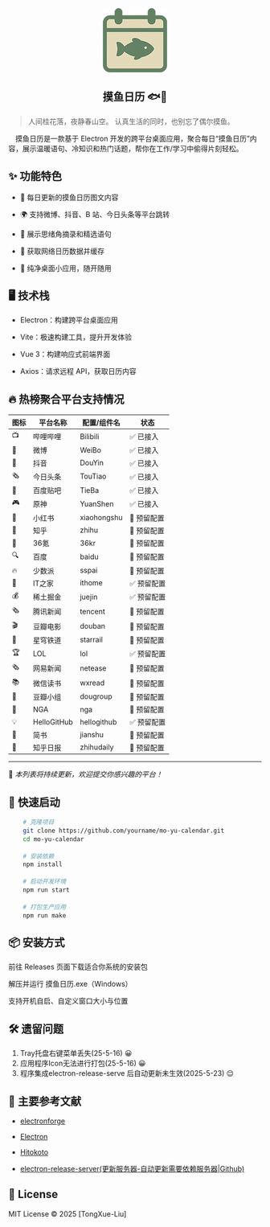 <p align="center">
  <img src="./resources/icons/icon_128.png" alt="摸鱼日历" width="128" />
</p>

<h2 align="center">摸鱼日历 🐟📅</h2>



> 人间桂花落，夜静春山空。
> 认真生活的同时，也别忘了偶尔摸鱼。

&emsp;摸鱼日历是一款基于 Electron 开发的跨平台桌面应用，聚合每日“摸鱼日历”内容，展示温暖语句、冷知识和热门话题，帮你在工作/学习中偷得片刻轻松。

## ✨ 功能特色

- 📅 每日更新的摸鱼日历图文内容

- 🌍 支持微博、抖音、B 站、今日头条等平台跳转

- 📘 展示思绪角摘录和精选语句

- 🧠 获取网络日历数据并缓存

- 🌙 纯净桌面小应用，随开随用

## 🖥️ 技术栈

- Electron：构建跨平台桌面应用

- Vite：极速构建工具，提升开发体验

- Vue 3：构建响应式前端界面

- Axios：请求远程 API，获取日历内容

## 🔥 热榜聚合平台支持情况

| 图标 | 平台名称       | 配置/组件名     | 状态       |
|------|----------------|----------------|------------|
| 📺   | 哔哩哔哩       | Bilibili       | ✅ 已接入   |
| 🌟   | 微博           | WeiBo          | ✅ 已接入   |
| 🎵   | 抖音           | DouYin         | ✅ 已接入   |
| 🗞️   | 今日头条       | TouTiao        | ✅ 已接入   |
| 💬   | 百度贴吧       | TieBa          | ✅ 已接入   |
| 🎮   | 原神           | YuanShen       | ✅ 已接入   |
| 📕   | 小红书         | xiaohongshu    | 🚧 预留配置 |
| 🧠   | 知乎           | zhihu          | 🚧 预留配置 |
| 🧬   | 36氪           | 36kr           | 🚧 预留配置 |
| 🔍   | 百度           | baidu          | 🚧 预留配置 |
| 🔥   | 少数派         | sspai          | 🚧 预留配置 |
| 📰   | IT之家         | ithome         | ✅ 预留配置 |
| 💰   | 稀土掘金       | juejin         | ✅ 预留配置 |
| 🗞   | 腾讯新闻       | tencent        | 🚧 预留配置 |
| 🎬   | 豆瓣电影       | douban         | 🚧 预留配置 |
| 🚄   | 星穹铁道       | starrail       | 🚧 预留配置 |
| 🏆   | LOL            | lol            | ✅ 预留配置 |
| 🗞   | 网易新闻       | netease        | 🚧 预留配置 |
| 📚   | 微信读书       | wxread         | 🚧 预留配置 |
| 💬   | 豆瓣小组       | dougroup       | 🚧 预留配置 |
| 🧠   | NGA            | nga            | 🚧 预留配置 |
| 💡   | HelloGitHub    | hellogithub    | ✅ 预留配置 |
| 📖   | 简书           | jianshu        | 🚧 预留配置 |
| 🧠   | 知乎日报       | zhihudaily     | 🚧 预留配置 |

---

📌 *本列表将持续更新，欢迎提交你感兴趣的平台！*

## 🚀 快速启动

```bash
    # 克隆项目
    git clone https://github.com/yourname/mo-yu-calendar.git
    cd mo-yu-calendar

    # 安装依赖
    npm install

    # 启动开发环境
    npm run start

    # 打包生产应用
    npm run make
```

## 📦 安装方式

前往 Releases 页面下载适合你系统的安装包

解压并运行 摸鱼日历.exe（Windows）

支持开机自启、自定义窗口大小与位置

## 🛠 遗留问题

1. Tray托盘右键菜单丢失(25-5-16)  😀
2. 应用程序Icon无法进行打包(25-5-16) 😀
3. 程序集成electron-release-serve 后自动更新未生效(2025-5-23) 😌


## 📖 主要参考文献

- [electronforge](https://www.electronforge.io/)

- [Electron](https://www.electronjs.org/zh/docs/latest/api/menu-item#menuitemsubmenu)

- [Hitokoto](https://developer.hitokoto.cn/sentence/)

<!-- - [今日热榜](https://github.com/imsyy/DailyHotApi) -->

- [electron-release-server(更新服务器-自动更新需要依赖服务器|Github)](https://github.com/ArekSredzki/electron-release-server)

<!-- https://www.cnblogs.com/rion1234567/p/18059244 自动启动 -->

<!-- https://juejin.cn/post/7407610458787889179 托盘图标 -->

## 📄 License

MIT License © 2025 [TongXue-Liu]
